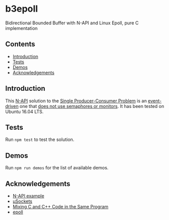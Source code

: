 # b3epoll
Bidirectional Bounded Buffer with N-API and Linux Epoll, pure C implementation

## Contents

- [Introduction](#introduction)
- [Tests](#tests)
- [Demos](#demos)
- [Acknowledgements](#acknowledgements)

## Introduction

This [N-API](https://nodejs.org/dist/latest-v8.x/docs/api/n-api.html#n_api_n_api) solution to the [Single Producer-Consumer Problem](http://www.dcs.ed.ac.uk/home/adamd/essays/ex1.html) is an [event-driven](http://man7.org/linux/man-pages/man2/eventfd.2.html) one that [does not use semaphores or monitors](https://en.wikipedia.org/wiki/Producer–consumer_problem#Without_semaphores_or_monitors). It has been tested on Ubuntu 16.04 LTS.

## Tests

Run `npm test` to test the solution.

## Demos

Run `npm run demos` for the list of available demos.

## Acknowledgements

- [N-API example](https://github.com/gabrielschulhof/abi-stable-node-addon-examples/tree/tsfn_round_trip/thread_safe_function_round_trip/node-api)
- [µSockets](https://github.com/uNetworking/uSockets)
- [Mixing C and C++ Code in the Same Program](https://www.oracle.com/technetwork/articles/servers-storage-dev/mixingcandcpluspluscode-305840.html)
- [epoll](https://github.com/fivdi/epoll)
